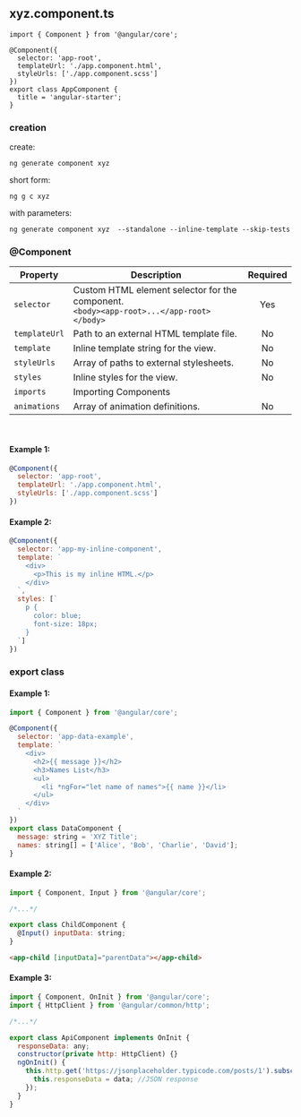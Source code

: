 
## xyz.component.ts
```
import { Component } from '@angular/core';

@Component({
  selector: 'app-root',
  templateUrl: './app.component.html',
  styleUrls: ['./app.component.scss']
})
export class AppComponent {
  title = 'angular-starter';
}
```

### creation

create:
```
ng generate component xyz
```
short form:
```
ng g c xyz
```
with parameters:
```
ng generate component xyz  --standalone --inline-template --skip-tests
```

### @Component

| Property      | Description                                                                                      | Required |
|---------------|--------------------------------------------------------------------------------------------------|:--------:|
| `selector`    | Custom HTML element selector for the component.<br/> ```<body><app-root>...</app-root></body>``` |   Yes    |
| `templateUrl` | Path to an external HTML template file.                                                          |    No    |
| `template`    | Inline template string for the view.                                                             |    No    |
| `styleUrls`   | Array of paths to external stylesheets.                                                          |    No    |
| `styles`      | Inline styles for the view.                                                                      |    No    |
| `imports`     | Importing Components                                                                             |          |
| `animations`  | Array of animation definitions.                                                                  |    No    |

<br/>

#### Example 1:

```js
@Component({
  selector: 'app-root',
  templateUrl: './app.component.html',
  styleUrls: ['./app.component.scss']
})
```

#### Example 2:

```js
@Component({
  selector: 'app-my-inline-component',
  template: `
    <div>
      <p>This is my inline HTML.</p>
    </div>
  `,
  styles: [`
    p {
      color: blue;
      font-size: 18px;
    }
  `]
})
```

### export class

#### Example 1:

```js
import { Component } from '@angular/core';

@Component({
  selector: 'app-data-example',
  template: `
    <div>
      <h2>{{ message }}</h2>
      <h3>Names List</h3>
      <ul>
        <li *ngFor="let name of names">{{ name }}</li>
      </ul>
    </div>
  `
})
export class DataComponent {
  message: string = 'XYZ Title';
  names: string[] = ['Alice', 'Bob', 'Charlie', 'David'];
}

```

#### Example 2:

```js
import { Component, Input } from '@angular/core';

/*...*/

export class ChildComponent {
  @Input() inputData: string;
}

```

```html
<app-child [inputData]="parentData"></app-child>
```

#### Example 3:

```js
import { Component, OnInit } from '@angular/core';
import { HttpClient } from '@angular/common/http';

/*...*/

export class ApiComponent implements OnInit {
  responseData: any;
  constructor(private http: HttpClient) {}
  ngOnInit() {
    this.http.get('https://jsonplaceholder.typicode.com/posts/1').subscribe(data => {
      this.responseData = data; //JSON response
    });
  }
}
```
